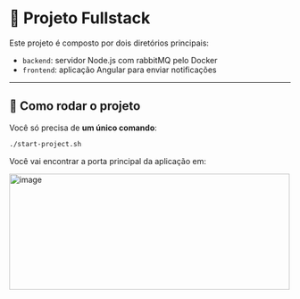 # 🧩 Projeto Fullstack

Este projeto é composto por dois diretórios principais:

- `backend`: servidor Node.js com rabbitMQ pelo Docker
- `frontend`: aplicação Angular para enviar notificações

---

## 🚀 Como rodar o projeto

Você só precisa de **um único comando**:

```bash
./start-project.sh
```

Você vai encontrar a porta principal da aplicação em:


<img width="502" height="208" alt="image" src="https://github.com/user-attachments/assets/723de16e-3729-462f-af80-422277088b2e" />
